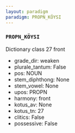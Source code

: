 ```yaml
---
layout: paradigm
paradigm: PROPN_KÖYSI
---
```

### ` PROPN_KÖYSI `

Dictionary class 27 front
* grade_dir: weaken
* plurale_tantum: False
* pos: NOUN
* stem_diphthong: None
* stem_vowel: None
* upos: PROPN
* harmony: front
* kotus_av: None
* kotus_tn: 27
* clitics: False
* possessive: False
